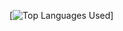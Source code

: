 [![Top Languages Used](github-readme-stats-5om8e3j1s-declspecls-projects.vercel.app/api/top-langs/?username=declspecl)]
